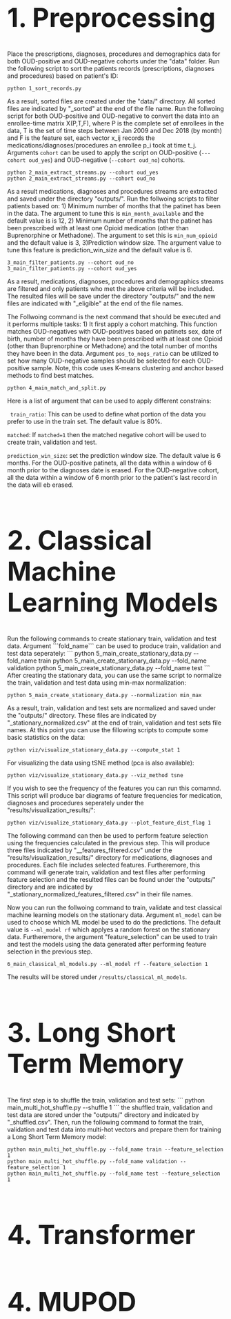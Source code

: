<h1 style="font-size:60px;">1. Preprocessing</h1>

Place the prescriptions, diagnoses, procedures and demographics data for both OUD-positive and OUD-negative cohorts under the "data" folder. Run the following script to sort the patients records (prescriptions, diagnoses and procedures) based on patient's ID:
```
python 1_sort_records.py
```
As a result, sorted files are created under the "data/" directory. All sorted files are indicated by "_sorted" at the end of the file name. Run the follwoing script for both OUD-positive and OUD-negative to convert the data into an enrollee-time matrix X(P,T,F), where P is the complete set of enrollees in the data, T is the set of time steps between Jan 2009 and Dec 2018 (by month) and F is the feature set, each vector x_ij records the medications/diagnoses/procedures an enrollee p_i took at time t_j. Arguments ```cohort``` can be used to apply the script on OUD-positive (```---cohort oud_yes```) and OUD-negative (```--cohort oud_no```) cohorts.
```
python 2_main_extract_streams.py --cohort oud_yes
python 2_main_extract_streams.py --cohort oud_no
```
As a result medications, diagnoses and procedures streams are extracted and saved under the directory "outputs/". Run the follwoing scripts to filter patients based on: 1) Minimum number of months that the patinet has been in the data. The argument to tune this is ```min_month_available``` and the default value is is 12, 2) Minimum number of months that the patinet has been prescribed with at least one Opioid medication (other than Buprenorphine or Methadone). The argument to set this is ```min_num_opioid``` and the default value is 3, 3)Prediction window size. The argument value to tune this feature is prediction_win_size and the default value is 6.
```
3_main_filter_patients.py --cohort oud_no
3_main_filter_patients.py --cohort oud_yes
```
As a result, medications, diagnoses, procedures and demographics streams are filtered and only patients who met the above criteria will be included. The resulted files will be save under the directory "outputs/" and the new files are indicated with "_eligible" at the end of the file names. 

The Follwoing command is the next command that should be executed and it performs multiple tasks: 1) It first apply a cohort matching. This function matches OUD-negatives with OUD-positives based on patinets sex, date of birth, number of months they have been prescribed with at least one Opioid (other than Buprenorphine or Methadone) and the total number of months they have been in the data. Argument ```pos_to_negs_ratio``` can be utilized to set how many OUD-negative samples should be selected for each OUD-positive sample. Note, this code uses K-means clustering and anchor based methods to find best matches. 
```
python 4_main_match_and_split.py 
```
Here is a list of argument that can be used to apply different constrains:

``` train_ratio```: This can be used to define what portion of the data you prefer to use in the train set. The default value is 80%.

```matched```: If  ```matched=1``` then the matched negative cohort will be used to create train, validation and test. 

```prediction_win_size```: set the prediction window size. The default value is 6 months. For the OUD-positive patinets, all the data within a window of 6 month prior to the diagnoses date is erased. For the OUD-negative cohort, all the data within a window of 6 month prior to the patient's last record in the data will eb erased.

<h1 style="font-size:60px;">2. Classical Machine Learning Models</h1>
Run the following commands to create stationary train, validation and test data. Argument ```fold_name``` can be used to produce train, validation and test data seperately:
```
python 5_main_create_stationary_data.py --fold_name train
python 5_main_create_stationary_data.py --fold_name validation
python 5_main_create_stationary_data.py --fold_name test
```
After creating the stationary data, you can use the same script to normalize the train, validation and test data using min-max normalization:

```
python 5_main_create_stationary_data.py --normalization min_max
```
As a result, train, validation and test sets are normalized and saved under the "outputs/" directory. These files are indicated by "_stationary_normalized.csv" at the end of train, validation and test sets file names. At this point you can use the fillowing scripts to compute some basic statistics on the data:
```
python viz/visualize_stationary_data.py --compute_stat 1
```
For visualizing the data using tSNE method (pca is also available):
```
python viz/visualize_stationary_data.py --viz_method tsne
```
If you wish to see the frequency of the features you can run this comamnd. This script will produce bar diagrams of feature frequencies for medication, diagnoses and procedures seperately under the "results/visualization_results/":
```
python viz/visualize_stationary_data.py --plot_feature_dist_flag 1
```
The following command can then be used to perform feature selection using the frequencies calculated in the previous step. This will produce three files indicated by "__features_filtered.csv" under the "results/visualization_results/" directory for medications, diagnoses and procedures. Each file includes selected features. Furtheremore, this command will generate train, validation and test files after performing feature selection and the resulted files can be found under the "outputs/" directory and are indicated by "_stationary_normalized_features_filtered.csv" in their file names.  

Now you can run the follwoing command to train, validate and test classical machine learning models on the stationary data. Argument ```ml_model``` can be used to choose which ML model be used to do the predictions. The default value is ```--ml_model rf``` which applyes a random forest on the stationary data. Furtheremore, the argument "feature_selection" can be used to train and test the models using the data generated after performing feature selection in the previous step.
```
6_main_classical_ml_models.py --ml_model rf --feature_selection 1
```
The results will be stored under ```/results/classical_ml_models```. 
<h1 style="font-size:60px;">3. Long Short Term Memory</h1>
The first step is to shuffle the train, validation and test sets:
```
python main_multi_hot_shuffle.py --shuffle 1
```
the shuffled train, validation and test data are stored under the "outputs/" directory and indicated by "_shuffled.csv". Then, run the following command to format the train, validation and test data into multi-hot vectors and prepare them for training a Long Short Term Memory model:

```
python main_multi_hot_shuffle.py --fold_name train --feature_selection 1
python main_multi_hot_shuffle.py --fold_name validation --feature_selection 1
python main_multi_hot_shuffle.py --fold_name test --feature_selection 1
```

<h1 style="font-size:60px;">4. Transformer</h1>

<h1 style="font-size:60px;">4. MUPOD</h1>
